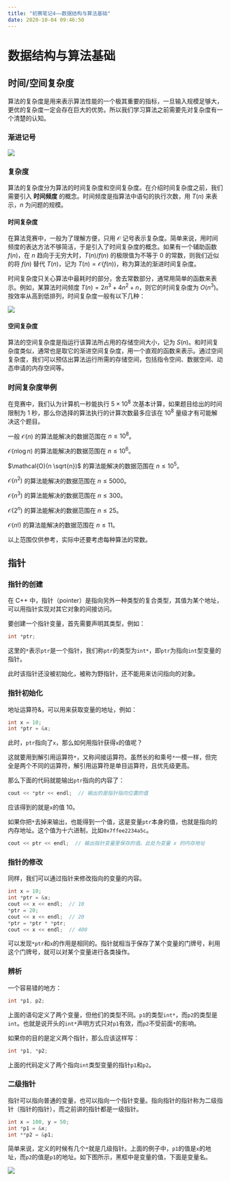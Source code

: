 ```yaml
---
title: "初赛笔记4——数据结构与算法基础"
date: 2020-10-04 09:46:50
---
```


# 数据结构与算法基础

## 时间/空间复杂度

算法的复杂度是用来表示算法性能的一个极其重要的指标，一旦输入规模足够大，更优的复杂度一定会存在巨大的优势。所以我们学习算法之前需要先对复杂度有一个清楚的认知。

### 渐进记号

![](https://cdn.luogu.com.cn/upload/image_hosting/l2giqshu.png)

### 复杂度

算法的复杂度分为算法的时间复杂度和空间复杂度。在介绍时间复杂度之前，我们需要引入 **时间频度** 的概念。时间频度是指算法中语句的执行次数，用 $T(n)$ 来表示，$n$ 为问题的规模。

#### 时间复杂度

在算法竞赛中，一般为了理解方便，只用 $\mathcal{O}$ 记号表示复杂度。简单来说，用时间频度的表达方法不够简洁，于是引入了时间复杂度的概念。如果有一个辅助函数 $f(n)$，在 $n$ 趋向于无穷大时，$T(n)/f(n)$ 的极限值为不等于 $0$ 的常数，则我们近似的将 $f(n)$ 替代 $T(n)$，记为 $T(n)=\mathcal{O}(f(n))$，称为算法的渐进时间复杂度。

时间复杂度只关心算法中最耗时的部分，舍去常数部分，通常用简单的函数来表示。例如，某算法时间频度 $T(n)=2n^3+4n^2+n$，则它的时间复杂度为 $O(n^3)$。按效率从高到低排列，时间复杂度一般有以下几种：

![](http://res.jisuanke.com/img/upload/7804b7f1d4936f5804e3e8f9e1c5be5fb57534ae.png)

#### 空间复杂度

算法的空间复杂度是指运行该算法所占用的存储空间大小，记为 $S(n)$。和时间复杂度类似，通常也是取它的渐进空间复杂度，用一个直观的函数来表示。通过空间复杂度，我们可以预估出算法运行所需的存储空间，包括指令空间、数据空间、动态申请的内存空间等。

### 时间复杂度举例

在竞赛中，我们认为计算机一秒能执行 $5×10^8$ 次基本计算，如果题目给出的时间限制为 $1$ 秒，那么你选择的算法执行的计算次数最多应该在 $10^8$ 量级才有可能解决这个题目。

一般 $\mathcal{O}(n)$ 的算法能解决的数据范围在 $n \le 10^8$。

$\mathcal{O}(n \log n)$ 的算法能解决的数据范围在 $n \le 10^6$。

$\mathcal{O}(n \sqrt{n})$ 的算法能解决的数据范围在 $n \le 10^5$。

$\mathcal{O}(n^2)$ 的算法能解决的数据范围在 $n \le 5000$。

$\mathcal{O}(n^3)$ 的算法能解决的数据范围在 $n \le 300$。

$\mathcal{O}(2^n)$ 的算法能解决的数据范围在 $n \le 25$。

$\mathcal{O}(n!)$ 的算法能解决的数据范围在 $n \le 11$。

以上范围仅供参考，实际中还要考虑每种算法的常数。

## 指针

### 指针的创建

在 C++ 中，指针（pointer）是指向另外一种类型的复合类型，其值为某个地址，可以用指针实现对其它对象的间接访问。

要创建一个指针变量，首先需要声明其类型，例如：

```cpp
int *ptr;
```

这里的`*`表示`ptr`是一个指针，我们称`ptr`的类型为`int*`，即`ptr`为指向`int`型变量的指针。

此时该指针还没被初始化，被称为野指针，还不能用来访问指向的对象。

### 指针初始化

地址运算符&，可以用来获取变量的地址，例如：

```cpp
int x = 10;
int *ptr = &x;
```

此时，`ptr`指向了`x`，那么如何用指针获得`x`的值呢？

这就要用到解引用运算符`*`，又称间接运算符。虽然长的和乘号`*`一模一样，但完全是两个不同的运算符，解引用运算符是单目运算符，且优先级更高。

那么下面的代码就能输出`ptr`指向的内容了：

```cpp
cout << *ptr << endl;  // 输出的是指针指向位置的值
```

应该得到的就是`x`的值 $10$。

如果你把`*`去掉来输出，也能得到一个值，这是变量`ptr`本身的值，也就是指向的内存地址。这个值为十六进制，比如`0x7ffee2234a5c`。

```cpp
cout << ptr << endl;  // 输出指针变量里保存的值。此处为变量 x 的内存地址
```

### 指针的修改

同样，我们可以通过指针来修改指向的变量的内容。

```cpp
int x = 10;
int *ptr = &x;
cout << x << endl;  // 10
*ptr = 20;
cout << x << endl;  // 20
*ptr = *ptr * *ptr;
cout << x << endl;  // 400
```

可以发现`*ptr`和`x`的作用是相同的。指针就相当于保存了某个变量的门牌号，利用这个门牌号，就可以对某个变量进行各类操作。

### 辨析

一个容易错的地方：

```cpp
int *p1, p2;
```

上面的语句定义了两个变量，但他们的类型不同。`p1`的类型`int*`，而`p2`的类型是`int`。也就是说开头的`int*`声明方式只对`p1`有效，而`p2`不受前面`*`的影响。

如果你的目的是定义两个指针，那么应该这样写：

```cpp
int *p1, *p2;
```

上面的代码定义了两个指向`int`类型变量的指针`p1`和`p2`。

### 二级指针

指针可以指向普通的变量，也可以指向一个指针变量。指向指针的指针称为二级指针（指针的指针），而之前讲的指针都是一级指针。

```cpp
int x = 100, y = 50;
int *p1 = &x;
int **p2 = &p1;
```

简单来说，定义的时候有几个`*`就是几级指针。上面的例子中，`p1`的值是`x`的地址，而`p2`的值是`p1`的地址。如下图所示，黑框中是变量的值，下面是变量名。

![](https://res.jisuanke.com/img/upload/20190227/aaee7d6a1806fb69e1576f83a5c3f6e571dd7856.png)

